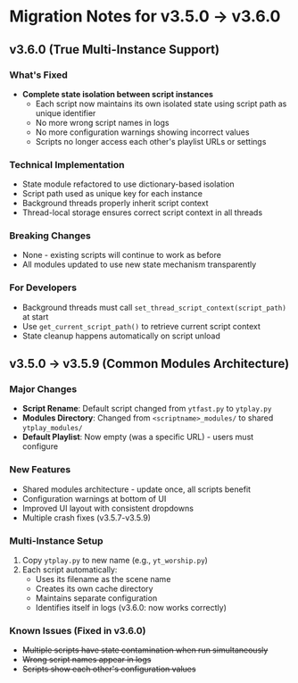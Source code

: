 # Migration Notes for v3.5.0 → v3.6.0

## v3.6.0 (True Multi-Instance Support)

### What's Fixed
- **Complete state isolation between script instances**
  - Each script now maintains its own isolated state using script path as unique identifier
  - No more wrong script names in logs
  - No more configuration warnings showing incorrect values
  - Scripts no longer access each other's playlist URLs or settings

### Technical Implementation
- State module refactored to use dictionary-based isolation
- Script path used as unique key for each instance
- Background threads properly inherit script context
- Thread-local storage ensures correct script context in all threads

### Breaking Changes
- None - existing scripts will continue to work as before
- All modules updated to use new state mechanism transparently

### For Developers
- Background threads must call `set_thread_script_context(script_path)` at start
- Use `get_current_script_path()` to retrieve current script context
- State cleanup happens automatically on script unload

## v3.5.0 → v3.5.9 (Common Modules Architecture)

### Major Changes
- **Script Rename**: Default script changed from `ytfast.py` to `ytplay.py`
- **Modules Directory**: Changed from `<scriptname>_modules/` to shared `ytplay_modules/`
- **Default Playlist**: Now empty (was a specific URL) - users must configure

### New Features
- Shared modules architecture - update once, all scripts benefit
- Configuration warnings at bottom of UI
- Improved UI layout with consistent dropdowns
- Multiple crash fixes (v3.5.7-v3.5.9)

### Multi-Instance Setup
1. Copy `ytplay.py` to new name (e.g., `yt_worship.py`)
2. Each script automatically:
   - Uses its filename as the scene name
   - Creates its own cache directory
   - Maintains separate configuration
   - Identifies itself in logs (v3.6.0: now works correctly)

### Known Issues (Fixed in v3.6.0)
- ~~Multiple scripts have state contamination when run simultaneously~~
- ~~Wrong script names appear in logs~~
- ~~Scripts show each other's configuration values~~
